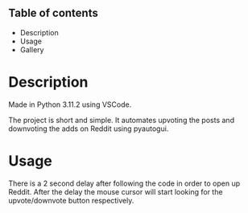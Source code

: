 ## __Table of contents__
  - Description
  - Usage
  - Gallery
# __Description__
  Made in Python 3.11.2 using VSCode.

  The project is short and simple. It automates upvoting the posts and downvoting the adds on Reddit using pyautogui.

# __Usage__
  There is a 2 second delay after following the code in order to open up Reddit. After the delay the mouse cursor will start looking for the upvote/downvote button respectively.
